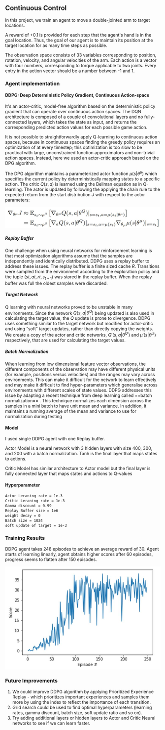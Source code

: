 [//]: # "Image References"

[image1]: images/ddpg_update.jpg "ddpg update"

[image2]: images/scores.jpg "scores"

## Continuous Control ##

In this project, we train an agent to move a double-jointed arm to target locations.

A reward of +0.1 is provided for each step that the agent's hand is in the goal location. Thus, the goal of our agent is to maintain its position at the target location for as many time steps as possible.  

The observation space consists of 33 variables corresponding to position, rotation, velocity, and angular velocities of the arm. Each action is a vector with four numbers, corresponding to torque applicable to two joints. Every entry in the action vector should be a number between -1 and 1.

### Agent implementation ###
#### DDPG: Deep Deterministic Policy Gradient, Continuous Action-space

It's an actor-critic, model-free algorithm based on the deterministic policy gradient that can operate over continuous action spaces. The DQN architecture is composed of a couple of convolutional layers and no fully-connected layers, which takes the state as input, and returns the corresponding predicted action values for each possible game action.

It is not possible to straightforwardly apply Q-learning to continuous action spaces, because in continuous spaces finding the greedy policy requires an optimization of at every timestep; this optimization is too slow to be practical with large, unconstrained function approximators and non-trivial action spaces.  Instead, here we used an actor-critic approach based on the DPG algorithm.

The DPG algorithm maintains a parameterized actor function $\mu(s|\theta^\mu)$ which specifies the current policy by deterministically mapping states to a specific action.  The critic $Q(s,a)$ is learned using the Bellman equation as in Q-learning. The actor is updated by following the applying the chain rule to the expected return from the start distribution $J$ with respect to the actor parameters:

![Trained Agent][image1]

##### Replay Buffer #####

One challenge when using neural networks for reinforcement learning is that most optimization algorithms assume that the samples are independently and identically distributed. DDPG uses a replay buffer to address these issues. The replay buffer is a finite sized cache $R$. Transitions were sampled from the environment according to the exploration policy and the tuple $(st,at,rt,{s}_{t+1})$ was stored in the replay buffer. When the replay buffer was full the oldest samples were discarded.

##### Target Network #####

Q learning  with neural networks proved to be unstable in many environments. Since the network $Q(s, a|\theta^Q)$ being updated is also used in calculating the target value, the $Q$ update is prone to divergence. DDPG uses something similar to the target network but modified for actor-critic and using “soft” target updates, rather than directly copying the weights.  We create a copy of the actor and critic networks, $Q'(s, a|\theta^{Q'})$ and $\mu'(s|\theta^{\mu'})$ respectively, that are used for calculating the target values.

##### Batch Normalization

When learning from low dimensional feature vector observations, the different components of the observation  may  have  different  physical  units  (for  example,  positions  versus  velocities)  and  the ranges may vary across environments.   This can make it difficult for the network to learn effectively and may make it difficult to find hyper-parameters which generalise across environments with different scales of state values. DDPG addresses this issue by adapting a recent technique from deep learning called ==batch normalization== . This technique normalizes each dimension across the samples in a mini batch to have unit mean and variance.  In addition, it maintains a running average of the mean and variance to use for normalization during testing

#### Model ####

I used single DDPG agent with one Replay buffer.

Actor Model is a neural network with 3 hidden layers with size 400, 300, and 200 with a batch normalization. Tanh is the final layer that maps states to actions.

Critic Model has similar architecture to Actor model but the final layer is fully connected layer that maps states and actions to Q-values

#### Hyperparameter

```
Actor Leraning rate = 1e-3
Critic Leraning rate = 1e-3
Gamma discount = 0.99
Replay Buffer size = 1e6
weight decay = 0
Batch size = 1024
soft update of target = 1e-3
```

### Training Results

DDPG agent takes 248 episodes to achieve an average reward of 30. Agent starts of learning linearly, agent obtains higher scores after 60 episodes, progress seems to flatten after 150 episodes.

![scores][image2]

### Future Improvements ###

1. We could improve DDPG algorithm by applying Prioritized Experience Replay - which prioritizes important experiences and samples them more by using the index to reflect the importance of each transition.
2. Grid search could be used to find optimal hyperparameters (learning rates, gamma discount, batch size, soft update ratio and so on).
3. Try adding additional layers or hidden layers to Actor and Critic Neural networks to see if we can learn faster.
